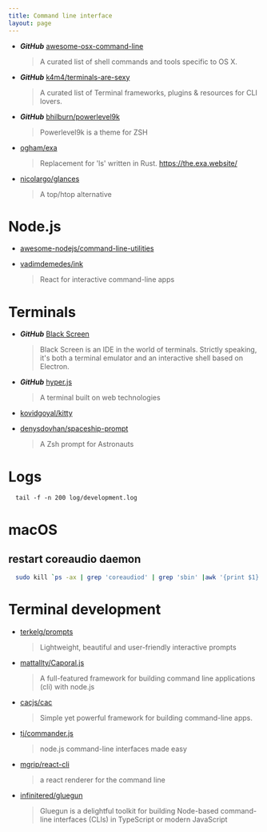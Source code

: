 ```yaml
---
title: Command line interface
layout: page
---
```


- **_GitHub_** [awesome-osx-command-line](https://github.com/herrbischoff/awesome-osx-command-line)

  > A curated list of shell commands and tools specific to OS X.

- **_GitHub_** [k4m4/terminals-are-sexy](https://github.com/k4m4/terminals-are-sexy)

  > A curated list of Terminal frameworks, plugins & resources for CLI lovers.

- **_GitHub_** [bhilburn/powerlevel9k](https://github.com/bhilburn/powerlevel9k)

  > Powerlevel9k is a theme for ZSH

- [ogham/exa](https://github.com/ogham/exa)

  > Replacement for 'ls' written in Rust. https://the.exa.website/

- [nicolargo/glances](https://github.com/nicolargo/glances)
  > A top/htop alternative

# Node.js

- [awesome-nodejs/command-line-utilities](https://github.com/sindresorhus/awesome-nodejs#command-line-utilities)

- [vadimdemedes/ink](https://github.com/vadimdemedes/ink)
  > React for interactive command-line apps

# Terminals

- **_GitHub_** [Black Screen](https://github.com/vshatskyi/black-screen)

  > Black Screen is an IDE in the world of terminals. Strictly speaking, it's both a terminal emulator and an interactive shell based on Electron.

- **_GitHub_** [hyper.js](https://github.com/zeit/hyper)

  > A terminal built on web technologies

- [kovidgoyal/kitty](https://github.com/kovidgoyal/kitty)

- [denysdovhan/spaceship-prompt](https://github.com/denysdovhan/spaceship-prompt)
  > A Zsh prompt for Astronauts

# Logs

```
  tail -f -n 200 log/development.log
```

# macOS

## restart coreaudio daemon

```bash
  sudo kill `ps -ax | grep 'coreaudiod' | grep 'sbin' |awk '{print $1}'`
```

# Terminal development

- [terkelg/prompts](https://github.com/terkelg/prompts)

  > Lightweight, beautiful and user-friendly interactive prompts

- [mattallty/Caporal.js](https://github.com/mattallty/Caporal.js)

  > A full-featured framework for building command line applications (cli) with node.js

- [cacjs/cac](https://github.com/cacjs/cac)

  > Simple yet powerful framework for building command-line apps.

- [tj/commander.js](https://github.com/tj/commander.js)

  > node.js command-line interfaces made easy

- [mgrip/react-cli](https://github.com/mgrip/react-cli)

  > a react renderer for the command line

- [infinitered/gluegun](https://github.com/infinitered/gluegun)

  > Gluegun is a delightful toolkit for building Node-based command-line interfaces (CLIs) in TypeScript or modern JavaScript
